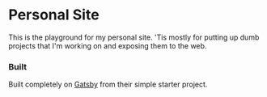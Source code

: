  # Personal Site

 This is the playground for my personal site.  'Tis mostly for putting up dumb projects that I'm working on and exposing them to the web.

 ### Built
 Built completely on [Gatsby](https://www.gatsbyjs.org/) from their simple starter project.